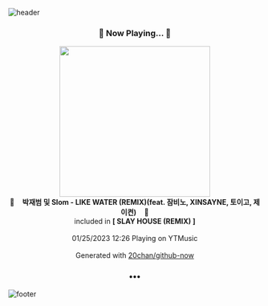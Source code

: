 ![header](https://capsule-render.vercel.app/api?type=wave&height=170&section=header&text=Hi.%20I'm%20SHIFT&fontColor=090707&fontAlignX=45&fontAlignY=65&fontSize=100)

<h3 align="center">🎵 Now Playing... 🎵</h3>
<p align="center">
  <a href="https://music.youtube.com/watch?v=9Q1Cesa9ERQ">
    <img width="300" src="https://lh3.googleusercontent.com/VhvlqUmT87gssaT-V61pF89vRLxNyJWf46G_KK836lVnRskF5CobAY50YjqvyW6RiOxOpKcBbM98OTyQ">
  </a>
  <br>
  🎵&nbsp&nbsp&nbsp <b>박재범 및 Slom - LIKE WATER (REMIX)(feat. 잠비노, XINSAYNE, 토이고, 제이켠)</b> &nbsp&nbsp&nbsp🎵
  <br>
  included in <b>[ SLAY HOUSE (REMIX) ]</b>
  
  <br />
  <br />
  01/25/2023 12:26 Playing on YTMusic
  <br />
  <br />
  Generated with <a href="https://github.com/20chan/github-now">20chan/github-now</a>
</p>

<h3 align="center">•••</h3>

![footer](https://capsule-render.vercel.app/api?type=wave&height=150&section=footer)
